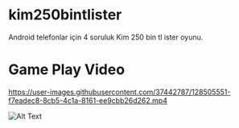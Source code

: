 # kim250bintlister
Android telefonlar için  4 soruluk Kim 250 bin tl ister oyunu.
# Game Play Video


https://user-images.githubusercontent.com/37442787/128505551-f7eadec8-8cb5-4c1a-8161-ee9cbb26d262.mp4

![Alt Text](https://github.com/ramazantoy/kim250bintlister/blob/main/Kim%20250%20Bin%20%C4%B0ster.png)
